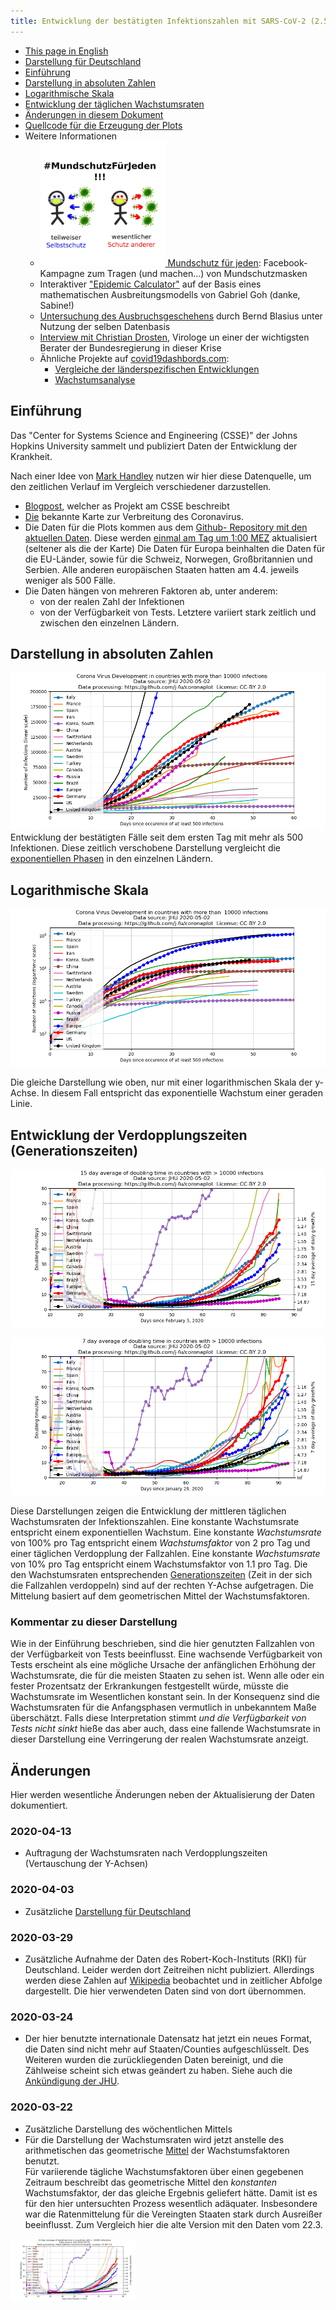 ```yaml
---
title: Entwicklung der bestätigten Infektionszahlen mit SARS-CoV-2 (2.5.2020)
---
```


- [This page in English](index.en.md)
- [Darstellung für Deutschland](de-plots.md)
- [Einführung](#einführung)
- [Darstellung in absoluten Zahlen](#darstellung-in-absoluten-zahlen)
- [Logarithmische Skala](#logarithmische-Skala)
- [Entwicklung der täglichen Wachstumsraten](#entwicklung-der-täglichen-wachstumsraten)
- [Änderungen in diesem Dokument](#änderungen)
- [Quellcode für die Erzeugung der Plots](https://github.com/j-fu/coronaplot)
- Weitere Informationen
    - [<img src="ms4j.jpg" width="200">  Mundschutz für jeden](https://www.facebook.com/groups/2725984604188343/): Facebook-Kampagne zum Tragen (und machen...) von Mundschutzmasken 
    - Interaktiver ["Epidemic Calculator"](http://gabgoh.github.io/COVID/index.html) auf der Basis eines mathematischen Ausbreitungsmodells von  Gabriel Goh (danke, Sabine!)
    - [Untersuchung des Ausbruchsgeschehens](https://www.staff.uni-oldenburg.de/bernd.blasius/project/corona/) durch Bernd Blasius unter Nutzung der selben Datenbasis
    - [Interview   mit Christian Drosten](https://www.zeit.de/wissen/gesundheit/2020-03/christian-drosten-coronavirus-pandemie-deutschland-virologe-charite/komplettansicht), Virologe un einer der wichtigsten Berater der Bundesregierung in dieser Krise
    - Ähnliche Projekte auf [covid19dashbords.com](https://covid19dashboards.com/):
       - [Vergleiche der länderspezifischen Entwicklungen](https://covid19dashboards.com/compare-country-trajectories/)
       - [Wachstumsanalyse](https://covid19dashboards.com/growth-analysis/)


## Einführung
Das  "Center for Systems Science and Engineering (CSSE)" der Johns Hopkins University sammelt und publiziert Daten der Entwicklung der Krankheit.

Nach einer Idee von [Mark Handley](https://twitter.com/MarkJHandley/status/1237119688578138112?s=20) nutzen wir hier diese Datenquelle, um den zeitlichen Verlauf im Vergleich verschiedener darzustellen.

- [Blogpost](https://systems.jhu.edu/research/public-health/ncov/), welcher as Projekt am CSSE beschreibt
- [Die](https://gisanddata.maps.arcgis.com/apps/opsdashboard/index.html#/bda7594740fd40299423467b48e9ecf6) bekannte Karte zur Verbreitung des Coronavirus.
- Die Daten für die Plots kommen aus dem [Github- Repository mit den aktuellen Daten](https://github.com/CSSEGISandData/COVID-19). Diese werden [einmal am Tag um 1:00 MEZ](https://github.com/CSSEGISandData/COVID-19/tree/master/csse_covid_19_data#update-frequency) aktualisiert (seltener als die der Karte)
Die Daten für Europa beinhalten die Daten für die EU-Länder, sowie für die Schweiz, Norwegen, Großbritannien und Serbien. Alle anderen europäischen Staaten hatten  am 4.4. jeweils weniger als 500 Fälle.
- Die Daten hängen von mehreren Faktoren ab, unter anderem:
   - von der realen Zahl der Infektionen
   - von der Verfügbarkeit von Tests.
   Letztere variiert stark zeitlich und  zwischen den einzelnen Ländern.

## Darstellung in absoluten Zahlen
![](infected-exp.png) 
Entwicklung der bestätigten Fälle seit dem ersten Tag mit mehr als 500 Infektionen. 
Diese zeitlich verschobene Darstellung vergleicht die [exponentiellen Phasen](https://de.wikipedia.org/wiki/Exponentielles_Wachstum)
in den einzelnen Ländern.


## Logarithmische Skala
![](infected.png) 

Die gleiche Darstellung wie oben, nur mit einer logarithmischen Skala der y-Achse. In diesem Fall entspricht das exponentielle Wachstum einer geraden Linie.

## Entwicklung der Verdopplungszeiten (Generationszeiten)
![](infected-growthrate.png) 

![](infected-growthrate-weeklyavg.png) 


Diese Darstellungen zeigen die Entwicklung der mittleren täglichen Wachstumsraten der Infektionszahlen. Eine konstante Wachstumsrate entspricht einem exponentiellen Wachstum. Eine konstante *Wachstumsrate* von 100% pro Tag entspricht einem *Wachstumsfaktor* von 2 pro Tag  und einer täglichen Verdopplung der Fallzahlen. Eine konstante *Wachstumsrate* von 10% pro Tag entspricht einem Wachstumsfaktor von 1.1 pro Tag. Die den Wachstumsraten entsprechenden [Generationszeiten](https://de.wikipedia.org/wiki/Generationszeit)  (Zeit in der sich die Fallzahlen verdoppeln) sind auf der rechten Y-Achse aufgetragen. Die Mittelung basiert auf dem geometrischen Mittel der Wachstumsfaktoren.


### Kommentar zu dieser Darstellung

Wie in der Einführung beschrieben, sind die hier genutzten Fallzahlen von der Verfügbarkeit von Tests beeinflusst. Eine wachsende Verfügbarkeit von Tests  erscheint als eine mögliche Ursache der anfänglichen Erhöhung der Wachstumsrate, die für die meisten Staaten zu sehen ist. Wenn alle oder ein fester Prozentsatz der Erkrankungen festgestellt würde, müsste die Wachstumsrate im Wesentlichen konstant sein. In der Konsequenz sind die Wachstumsraten für die Anfangsphasen vermutlich in unbekanntem Maße überschätzt. Falls diese Interpretation stimmt *und die Verfügbarkeit von Tests nicht sinkt* hieße das aber auch, dass eine fallende Wachstumsrate in dieser Darstellung eine Verringerung der realen Wachstumsrate anzeigt.

## Änderungen
Hier werden wesentliche Änderungen neben der Aktualisierung der Daten dokumentiert.
### 2020-04-13
- Auftragung der Wachstumsraten nach Verdopplungszeiten (Vertauschung der Y-Achsen)
### 2020-04-03
-  Zusätzliche [Darstellung für Deutschland](de-plots.md)
### 2020-03-29
- Zusätzliche Aufnahme der Daten des Robert-Koch-Instituts (RKI) für Deutschland. Leider werden dort Zeitreihen nicht publiziert. Allerdings werden diese Zahlen auf [Wikipedia](https://de.wikipedia.org/wiki/COVID-19-Pandemie_in_Deutschland#Infektionsfälle) beobachtet und in zeitlicher Abfolge dargestellt. Die hier verwendeten Daten sind von dort übernommen. 

### 2020-03-24
- Der hier benutzte internationale Datensatz hat jetzt ein neues Format, die Daten sind nicht mehr auf Staaten/Counties
aufgeschlüsselt. Des Weiteren wurden die zurückliegenden Daten bereinigt, und die Zählweise scheint sich etwas geändert
zu haben. Siehe auch die [Ankündigung der JHU](https://github.com/CSSEGISandData/COVID-19/issues/1250).

### 2020-03-22
- Zusätzliche Darstellung des wöchentlichen Mittels
- Für die Darstellung der Wachstumsraten wird jetzt anstelle des arithmetischen das geometrische [Mittel](https://de.wikipedia.org/wiki/Mittelwert) der Wachstumsfaktoren benutzt.   
    Für variierende tägliche Wachstumsfaktoren über einen gegebenen Zeitraum beschreibt das geometrische Mittel den *konstanten* Wachstumsfaktor, der das gleiche Ergebnis geliefert hätte. Damit ist es für den  hier untersuchten Prozess wesentlich adäquater. Insbesondere war die Ratenmittelung für die Vereingten Staaten stark durch Ausreißer beeinflusst. Zum Vergleich hier die alte Version mit den Daten vom 22.3.

<img src="https://github.com/j-fu/coronaplot/raw/51326c1522407fca8a5c32ba280460d8924d2f06/infected-growthrate.png" width="200">


